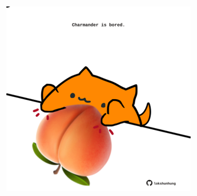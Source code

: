 <!-- built at 15/11/2022, 09:00:58 UTC -->
<p align="center">
  <img width="500" height="500" src="./ReadmeImage.svg">
</p>
